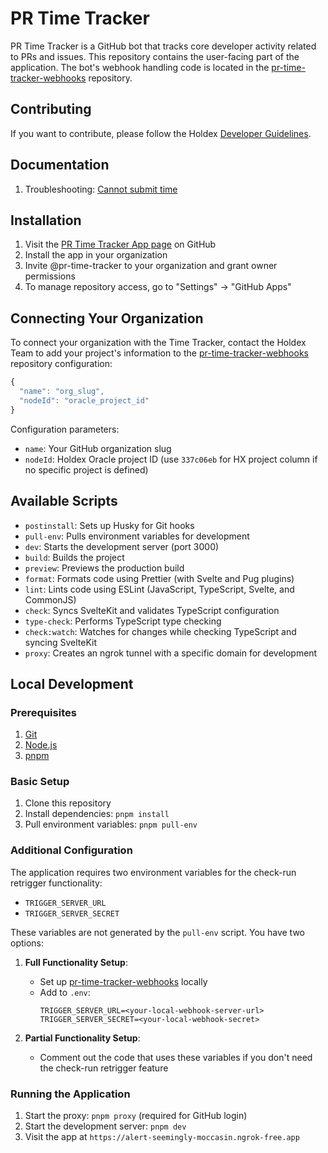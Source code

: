 # PR Time Tracker

PR Time Tracker is a GitHub bot that tracks core developer activity related to PRs and issues. This repository contains the user-facing part of the application. The bot's webhook handling code is located in the [pr-time-tracker-webhooks](https://github.com/holdex/pr-time-tracker-webhooks) repository.

## Contributing

If you want to contribute, please follow the Holdex [Developer Guidelines](https://github.com/holdex/developers).

## Documentation

1. Troubleshooting: [Cannot submit time](docs/cannot-submit-time/not-found.md)

## Installation

1. Visit the [PR Time Tracker App page](https://github.com/apps/pr-time-tracker) on GitHub
2. Install the app in your organization
3. Invite @pr-time-tracker to your organization and grant owner permissions
4. To manage repository access, go to "Settings" -> "GitHub Apps"

## Connecting Your Organization

To connect your organization with the Time Tracker, contact the Holdex Team to add your project's information to the [pr-time-tracker-webhooks](https://github.com/holdex/pr-time-tracker-webhooks) repository configuration:

```javascript
{
  "name": "org_slug",
  "nodeId": "oracle_project_id"
}
```

Configuration parameters:

- `name`: Your GitHub organization slug
- `nodeId`: Holdex Oracle project ID (use `337c06eb` for HX project column if no specific project is defined)

## Available Scripts

- `postinstall`: Sets up Husky for Git hooks
- `pull-env`: Pulls environment variables for development
- `dev`: Starts the development server (port 3000)
- `build`: Builds the project
- `preview`: Previews the production build
- `format`: Formats code using Prettier (with Svelte and Pug plugins)
- `lint`: Lints code using ESLint (JavaScript, TypeScript, Svelte, and CommonJS)
- `check`: Syncs SvelteKit and validates TypeScript configuration
- `type-check`: Performs TypeScript type checking
- `check:watch`: Watches for changes while checking TypeScript and syncing SvelteKit
- `proxy`: Creates an ngrok tunnel with a specific domain for development

## Local Development

### Prerequisites

1. [Git](https://git-scm.com/downloads)
2. [Node.js](https://nodejs.org/en/download/package-manager)
3. [pnpm](https://pnpm.io/installation)

### Basic Setup

1. Clone this repository
2. Install dependencies: `pnpm install`
3. Pull environment variables: `pnpm pull-env`

### Additional Configuration

The application requires two environment variables for the check-run retrigger functionality:

- `TRIGGER_SERVER_URL`
- `TRIGGER_SERVER_SECRET`

These variables are not generated by the `pull-env` script. You have two options:

1. **Full Functionality Setup**:

   - Set up [pr-time-tracker-webhooks](https://github.com/holdex/pr-time-tracker-webhooks) locally
   - Add to `.env`:
     ```
     TRIGGER_SERVER_URL=<your-local-webhook-server-url>
     TRIGGER_SERVER_SECRET=<your-local-webhook-secret>
     ```

2. **Partial Functionality Setup**:
   - Comment out the code that uses these variables if you don't need the check-run retrigger feature

### Running the Application

1. Start the proxy: `pnpm proxy` (required for GitHub login)
2. Start the development server: `pnpm dev`
3. Visit the app at `https://alert-seemingly-moccasin.ngrok-free.app`
